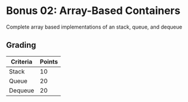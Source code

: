 # Bonus 02: Array-Based Containers

Complete array based implementations of an stack, queue, and dequeue

## Grading

| Criteria | Points |
| -------- | ------ |
| Stack    | 10     |
| Queue    | 20     |
| Dequeue  | 20     |
